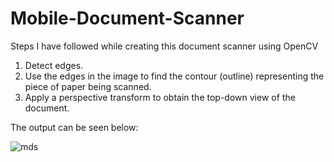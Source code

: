 # Mobile-Document-Scanner


Steps I have followed while creating this document scanner using OpenCV

1. Detect edges.
2. Use the edges in the image to find the contour (outline) representing the piece of paper being scanned.
3. Apply a perspective transform to obtain the top-down view of the document.

The output can be seen below:

![mds](https://user-images.githubusercontent.com/40006730/87179937-33cfeb00-c2fd-11ea-80bd-21503fca5674.png)


